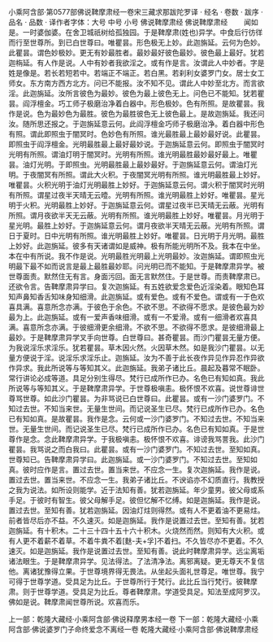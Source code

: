 小乘阿含部·第0577部佛说鞞摩肃经一卷宋三藏求那跋陀罗译
· 经名 · 卷数 · 跋序
· 品名 · 品数 · 译作者字体：大号 中号 小号
佛说鞞摩肃经
佛说鞞摩肃经
　　闻如是。一时婆伽婆。在舍卫城祇树给孤独园。于是鞞摩肃(姓也)异学。中食后行彷徉而行至世尊所。到已白世尊曰。唯瞿昙。形色极无上妙。此迦旃延。云何为色妙。此瞿昙。谓色妙极妙。更无有妙最胜者。最妙最好彼色最妙。彼色最上最好。犹若迦栴延。有人作是说。人中有妙者我欲淫之。或有作是言。汝谓此人中妙者。字是姓是像是。若长若短若中。若端正不端正。若白黑。若刹利女婆罗门女。居士女工师女。东方南方西方北方。问已不能报。汝不知不见。谓此人中妙至北方。而言欲淫。此迦旃延。汝所言彼色为最妙。彼色为最上彼色无上。问色已不能知。犹若瞿昙。阎浮檀金。巧工师子极磨治净着白器中。形色极妙。色有所照。是故瞿昙。我作是说。色为最妙色为最胜。彼色为最胜彼色无上彼色最上。是故迦旃延。我还问汝。随所思还报之。于迦旃延意云何。此阎浮檀金巧师子极磨治净。着白器中形色有照。谓此即照虫于闇冥时。色妙色有所照。谁光最胜最上最妙最好说。此瞿昙。即照虫于阎浮檀金。光明最胜最上最好最妙说。于迦旃延意云何。即照虫于闇冥时光明有所照。谓油灯明于闇冥时。光明有所照。谁光明最胜最妙最好最上。唯瞿昙。油灯光明。于即照虫。光明最胜最上最妙最好。于迦旃延意云何。谓油灯光明。于夜闇冥有所照。谓此大火积。于夜闇冥光明有所照。谁光明最胜最上妙好。唯瞿昙。火积光明于油灯光明最胜上妙好。于迦旃延意云何。谓火积于闇冥时光明有所照。谓星过夜半天晴无云曀。光明有所照。谁光明最胜上妙好。唯瞿昙。星光明于火积。光明最胜上妙好。于迦旃延意云何。谓星过夜半已天晴无云蔽。光明有所照。谓月夜欲半天无云蔽。光明有所照。谁光明最胜上妙好。唯瞿昙。月光明于星光明。最胜上妙好。于迦旃延意云何。谓月夜欲半天晴无云蔽。光明有所照。谓日于夏时。日中光明有所照。谁光明最胜上妙好。唯瞿昙。日光明于月光明。最胜上妙好。此迦旃延。彼多有天诸谓如是威神。极有所能光明所不及。我本在中坐。本在中有所说。我不作是说。光明最胜光明最上光明最妙。汝迦旃延。谓即照虫光明最下最不如而说言是最上最胜最妙耶。问光明已而不能知。于是鞞摩肃异学。被世尊面责。默然住无有言。身面污回。面无言默然住。于是世尊。而责鞞摩肃已。还欲令言。告鞞摩肃异学曰。复次迦旃延。有五姓欲爱念爱色近淫染着。眼知色耳知声鼻知香舌知味身知细滑。此迦旃延。或有爱色。或有不爱色。谓或有一于色欢喜具满。喜意所念亦满。于彼色于余色。不欲不思。不欲得不愿求。是彼色最为妙最为上。此迦旃延。或有一爱声香味细滑。或有一不爱滑。或有一细滑者欢喜具满。喜意所念亦满。于彼细滑更余细滑。不欲不思。不欲得不愿求。是彼细滑最上最妙。于是鞞摩肃异学叉手向世尊。白世尊曰。甚奇瞿昙。而沙门瞿昙无量方便。为我说淫乐求淫乐。犹若瞿昙。草木因火然。火因草木然。如是我沙门瞿昙。以无量方便说于淫。说淫乐求淫乐止。迦旃延。汝为不善于此长夜作异见作异忍作异欲作异求。我此所说等与等知其义。此迦旃延。我弟子诸比丘。晨起及暮常不眠卧。常行讲论必成等道。具足分别生得尽。梵行已成所作已办。名色已有知如真。我此所说等与等知其义。于是鞞摩肃异学。于世尊极嗔恚。极怀恨不欢喜。说世尊诽世尊骂世尊。如此沙门瞿昙。为非骂说已白世尊曰。此瞿昙。或有一沙门婆罗门。不知过去世。不知当来世。无量生世间。而记说圣生已尽。梵行已成所作已办。名色已有知如真。是故瞿昙。我作是念。云何或一沙门婆罗门。不知过去世。不知当来世。无量生世间。而记说圣生已尽。梵行已成所作已办。名色已有知如真。于是世尊作是念。念此鞞摩肃异学。于我极嗔恚。极怀恨不欢喜。诽谤我骂詈我。此沙门瞿昙。我骂说之而白我曰。此瞿昙。或有一沙门婆罗门。不知过去世。至知如真。世尊知已。告鞞摩肃异学曰。此迦旃延。或一沙门婆罗门。不知过去世。至知如真。彼时应作是言。置过去世。置当来世。不应念一生。复次迦旃延。我作是说。置过去世。置当来世。不应念一生。我弟子诸比丘。不谀谄亦不幻质直行。我教授之我为说法。如所设则能学。近于法知有善。犹若迦旃延。年少童男。彼父母或系手足。于彼时有智生。彼父母解手足。彼但忆解不忆缚。如是迦旃延。我作是说。置过去世。至知有善。犹若迦旃延。因油灯炷则得然。或有人不更着油不更易炷。前者皆尽后亦不益。不久速灭。如是迦旃延。我作是说置过去世。至知有善。犹若迦旃延。有十积木。二十三十四十五十六十积木。火烧然而然。则知有大火积。或有人更不着薪不着草。不着牛粪不着[麩-夫+孚]不着扫。不久皆尽亦不更着。不久速灭。如是迦旃延。我作是说置过去世。至知有善。说此时鞞摩肃异学。远尘离垢诸法眼生。于是鞞摩肃异学。见法得法。了法清净法。离邪离疑。更无尊天不复信他。离诸犹豫得立果。于世尊境界得无畏法。从坐起头面礼世尊足。唯世尊。我宁可得于世尊学道。受具足为比丘。于世尊所行于梵行。此比丘当行梵行。彼鞞摩肃。则于世尊学道。受具足为比丘。尊者鞞摩肃。学道受具足。知法至成阿罗汉。佛如是说。鞞摩肃闻世尊所说。欢喜而乐。

上一部：乾隆大藏经·小乘阿含部·佛说释摩男本经一卷
下一部：乾隆大藏经·小乘阿含部·佛说婆罗门子命终爱念不离经一卷
乾隆大藏经·小乘阿含部·佛说鞞摩肃经